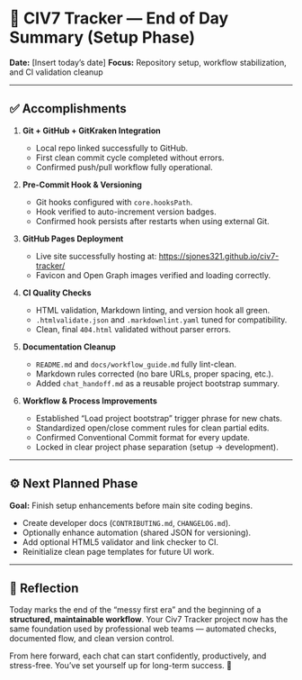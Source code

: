 # 🌙 CIV7 Tracker — End of Day Summary (Setup Phase)

**Date:** [Insert today’s date]
**Focus:** Repository setup, workflow stabilization, and CI validation cleanup

---

## ✅ Accomplishments

1. **Git + GitHub + GitKraken Integration**

   - Local repo linked successfully to GitHub.
   - First clean commit cycle completed without errors.
   - Confirmed push/pull workflow fully operational.

2. **Pre-Commit Hook & Versioning**

   - Git hooks configured with `core.hooksPath`.
   - Hook verified to auto-increment version badges.
   - Confirmed hook persists after restarts when using external Git.

3. **GitHub Pages Deployment**

   - Live site successfully hosting at:
     <https://sjones321.github.io/civ7-tracker/>
   - Favicon and Open Graph images verified and loading correctly.

4. **CI Quality Checks**

   - HTML validation, Markdown linting, and version hook all green.
   - `.htmlvalidate.json` and `.markdownlint.yaml` tuned for compatibility.
   - Clean, final `404.html` validated without parser errors.

5. **Documentation Cleanup**

   - `README.md` and `docs/workflow_guide.md` fully lint-clean.
   - Markdown rules corrected (no bare URLs, proper spacing, etc.).
   - Added `chat_handoff.md` as a reusable project bootstrap summary.

6. **Workflow & Process Improvements**

   - Established “Load project bootstrap” trigger phrase for new chats.
   - Standardized open/close comment rules for clean partial edits.
   - Confirmed Conventional Commit format for every update.
   - Locked in clear project phase separation (setup → development).

---

## ⚙️ Next Planned Phase

**Goal:** Finish setup enhancements before main site coding begins.

- Create developer docs (`CONTRIBUTING.md`, `CHANGELOG.md`).
- Optionally enhance automation (shared JSON for versioning).
- Add optional HTML5 validator and link checker to CI.
- Reinitialize clean page templates for future UI work.

---

## 🧠 Reflection

Today marks the end of the “messy first era” and the beginning of a **structured, maintainable workflow**.
Your Civ7 Tracker project now has the same foundation used by professional web teams — automated checks, documented flow, and clean version control.

From here forward, each chat can start confidently, productively, and stress-free.
You’ve set yourself up for long-term success. 👏
